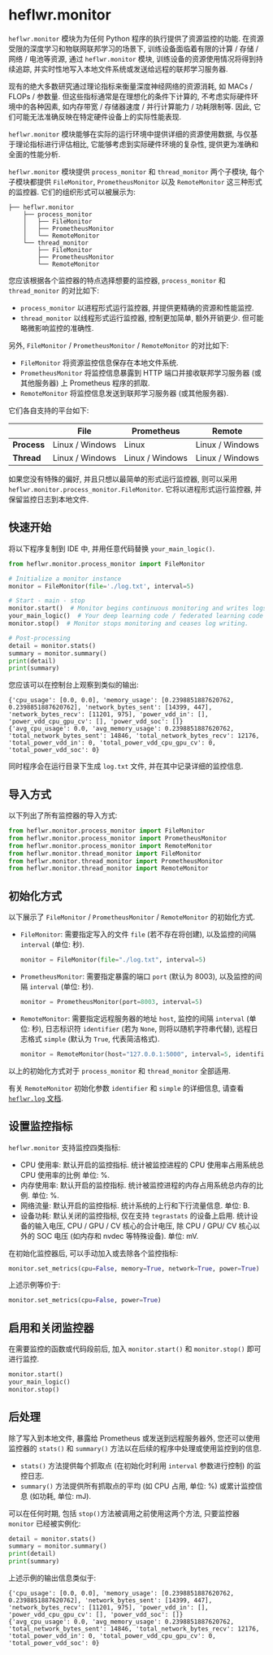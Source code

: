 # heflwr.monitor

`heflwr.monitor` 模块为为任何 Python 程序的执行提供了资源监控的功能.
在资源受限的深度学习和物联网联邦学习的场景下, 训练设备面临着有限的计算 / 存储 / 网络 / 电池等资源,
通过 `heflwr.monitor` 模块, 训练设备的资源使用情况将得到持续追踪,
并实时性地写入本地文件系统或发送给远程的联邦学习服务器.

现有的绝大多数研究通过理论指标来衡量深度神经网络的资源消耗, 如 MACs / FLOPs / 参数量.
但这些指标通常是在理想化的条件下计算的,
不考虑实际硬件环境中的各种因素, 如内存带宽 / 存储器速度 / 并行计算能力 / 功耗限制等.
因此, 它们可能无法准确反映在特定硬件设备上的实际性能表现.

`heflwr.monitor` 模块能够在实际的运行环境中提供详细的资源使用数据, 与仅基于理论指标进行评估相比,
它能够考虑到实际硬件环境的复杂性, 提供更为准确和全面的性能分析.

`heflwr.monitor` 模块提供 `process_monitor` 和 `thread_monitor` 两个子模块,
每个子模块都提供 `FileMonitor`, `PrometheusMonitor` 以及 `RemoteMonitor` 这三种形式的监控器.
它们的组织形式可以被展示为:
```shell
├── heflwr.monitor
    ├── process_monitor
    │   ├── FileMonitor
    │   ├── PrometheusMonitor
    │   └── RemoteMonitor
    └── thread_monitor
        ├── FileMonitor
        ├── PrometheusMonitor
        └── RemoteMonitor
```
您应该根据各个监控器的特点选择想要的监控器, `process_monitor` 和 `thread_monitor` 的对比如下:
- `process_monitor` 以进程形式运行监控器, 并提供更精确的资源和性能监控.
- `thread_monitor` 以线程形式运行监控器, 控制更加简单, 额外开销更少. 但可能略微影响监控的准确性.

另外, `FileMonitor` / `PrometheusMonitor` / `RemoteMonitor` 的对比如下:
- `FileMonitor` 将资源监控信息保存在本地文件系统.
- `PrometheusMonitor` 将监控信息暴露到 HTTP 端口并接收联邦学习服务器 (或其他服务器) 上 Prometheus 程序的抓取.
- `RemoteMonitor` 将监控信息发送到联邦学习服务器 (或其他服务器).

它们各自支持的平台如下:

|             | File            | Prometheus      | Remote          |
|-------------|-----------------|-----------------|-----------------|
| **Process** | Linux / Windows | Linux           | Linux / Windows |
| **Thread**  | Linux / Windows | Linux / Windows | Linux / Windows |

如果您没有特殊的偏好, 并且只想以最简单的形式运行监控器, 则可以采用 `heflwr.monitor.process_monitor.FileMonitor`.
它将以进程形式运行监控器, 并保留监控日志到本地文件.

## 快速开始
将以下程序复制到 IDE 中, 并用任意代码替换 `your_main_logic()`.
```python
from heflwr.monitor.process_monitor import FileMonitor

# Initialize a monitor instance
monitor = FileMonitor(file='./log.txt', interval=5)

# Start - main - stop
monitor.start()  # Monitor begins continuous monitoring and writes logs to log.txt.
your_main_logic()  # Your deep learning code / federated learning code / any Python code
monitor.stop()  # Monitor stops monitoring and ceases log writing.

# Post-processing
detail = monitor.stats()
summary = monitor.summary()
print(detail)
print(summary)
```
您应该可以在控制台上观察到类似的输出:
```shell
{'cpu_usage': [0.0, 0.0], 'memory_usage': [0.2398851887620762, 0.2398851887620762], 'network_bytes_sent': [14399, 447], 'network_bytes_recv': [11201, 975], 'power_vdd_in': [], 'power_vdd_cpu_gpu_cv': [], 'power_vdd_soc': []}
{'avg_cpu_usage': 0.0, 'avg_memory_usage': 0.2398851887620762, 'total_network_bytes_sent': 14846, 'total_network_bytes_recv': 12176, 'total_power_vdd_in': 0, 'total_power_vdd_cpu_gpu_cv': 0, 'total_power_vdd_soc': 0}
```
同时程序会在运行目录下生成 `log.txt` 文件, 并在其中记录详细的监控信息.

## 导入方式
以下列出了所有监控器的导入方式:
```python
from heflwr.monitor.process_monitor import FileMonitor
from heflwr.monitor.process_monitor import PrometheusMonitor
from heflwr.monitor.process_monitor import RemoteMonitor
from heflwr.monitor.thread_monitor import FileMonitor
from heflwr.monitor.thread_monitor import PrometheusMonitor
from heflwr.monitor.thread_monitor import RemoteMonitor
```

## 初始化方式
以下展示了 `FileMonitor` / `PrometheusMonitor` / `RemoteMonitor` 的初始化方式.
- `FileMonitor`: 需要指定写入的文件 `file` (若不存在将创建), 以及监控的间隔 `interval` (单位: 秒).
  ```python
  monitor = FileMonitor(file="./log.txt", interval=5)
  ```
- `PrometheusMonitor`: 需要指定暴露的端口 `port` (默认为 8003), 以及监控的间隔 `interval` (单位: 秒).
    ```python
    monitor = PrometheusMonitor(port=8003, interval=5)
    ```
- `RemoteMonitor`: 需要指定远程服务器的地址 `host`, 监控的间隔 `interval` (单位: 秒),
日志标识符 `identifier` (若为 `None`, 则将以随机字符串代替), 远程日志格式 `simple` (默认为 `True`, 代表简洁格式).
    ```python
    monitor = RemoteMonitor(host="127.0.0.1:5000", interval=5, identifier=None, simple=True)
    ```
以上的初始化方式对于 `process_monitor` 和 `thread_monitor` 全部适用.

有关 `RemoteMonitor` 初始化参数 `identifier` 和 `simple` 的详细信息, 请查看 [`heflwr.log` 文档](TODO).

## 设置监控指标
`heflwr.monitor` 支持监控四类指标:
- CPU 使用率: 默认开启的监控指标. 统计被监控进程的 CPU 使用率占用系统总 CPU 使用率的比例 单位: %.
- 内存使用率: 默认开启的监控指标. 统计被监控进程的内存占用系统总内存的比例. 单位: %.
- 网络流量: 默认开启的监控指标. 统计系统的上行和下行流量信息. 单位: B.
- 设备功耗: 默认关闭的监控指标, 仅在支持 `tegrastats` 的设备上启用.
统计设备的输入电压, CPU / GPU / CV 核心的合计电压, 除 CPU / GPU/ CV 核心以外的 SOC 电压 (如内存和 nvdec 等特殊设备). 单位: mV.

在初始化监控器后, 可以手动加入或去除各个监控指标:
```python
monitor.set_metrics(cpu=False, memory=True, network=True, power=True)
```
上述示例等价于:
```python
monitor.set_metrics(cpu=False, power=True)
```

## 启用和关闭监控器
在需要监控的函数或代码段前后, 加入 `monitor.start()` 和 `monitor.stop()` 即可进行监控.
```python
monitor.start()
your_main_logic()
monitor.stop()
```

## 后处理
除了写入到本地文件, 暴露给 Prometheus 或发送到远程服务器外,
您还可以使用监控器的 `stats()` 和 `summary()` 方法以在后续的程序中处理或使用监控到的信息.
- `stats()` 方法提供每个抓取点 (在初始化时利用 `interval` 参数进行控制) 的监控日志.
- `summary()` 方法提供所有抓取点的平均 (如 CPU 占用, 单位: %) 或累计监控信息 (如功耗, 单位: mJ).

可以在任何时期, 包括 `stop()`方法被调用之前使用这两个方法, 只要监控器 `monitor` 已经被实例化:
```python
detail = monitor.stats()
summary = monitor.summary()
print(detail)
print(summary)
```
上述示例的输出信息类似于:
```shell
{'cpu_usage': [0.0, 0.0], 'memory_usage': [0.2398851887620762, 0.2398851887620762], 'network_bytes_sent': [14399, 447], 'network_bytes_recv': [11201, 975], 'power_vdd_in': [], 'power_vdd_cpu_gpu_cv': [], 'power_vdd_soc': []}
{'avg_cpu_usage': 0.0, 'avg_memory_usage': 0.2398851887620762, 'total_network_bytes_sent': 14846, 'total_network_bytes_recv': 12176, 'total_power_vdd_in': 0, 'total_power_vdd_cpu_gpu_cv': 0, 'total_power_vdd_soc': 0}
```
